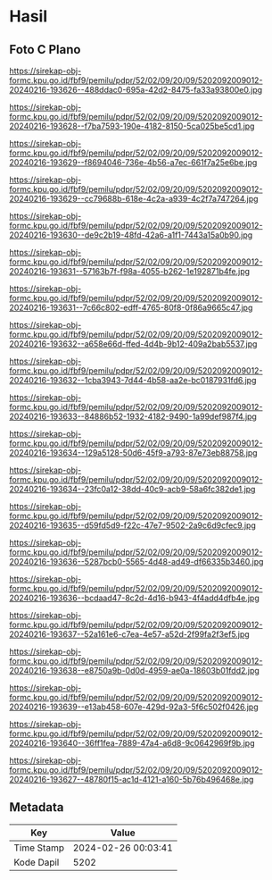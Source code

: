 # Hasil

## Foto C Plano

https://sirekap-obj-formc.kpu.go.id/fbf9/pemilu/pdpr/52/02/09/20/09/5202092009012-20240216-193626--488ddac0-695a-42d2-8475-fa33a93800e0.jpg

https://sirekap-obj-formc.kpu.go.id/fbf9/pemilu/pdpr/52/02/09/20/09/5202092009012-20240216-193628--f7ba7593-190e-4182-8150-5ca025be5cd1.jpg

https://sirekap-obj-formc.kpu.go.id/fbf9/pemilu/pdpr/52/02/09/20/09/5202092009012-20240216-193629--f8694046-736e-4b56-a7ec-661f7a25e6be.jpg

https://sirekap-obj-formc.kpu.go.id/fbf9/pemilu/pdpr/52/02/09/20/09/5202092009012-20240216-193629--cc79688b-618e-4c2a-a939-4c2f7a747264.jpg

https://sirekap-obj-formc.kpu.go.id/fbf9/pemilu/pdpr/52/02/09/20/09/5202092009012-20240216-193630--de9c2b19-48fd-42a6-a1f1-7443a15a0b90.jpg

https://sirekap-obj-formc.kpu.go.id/fbf9/pemilu/pdpr/52/02/09/20/09/5202092009012-20240216-193631--57163b7f-f98a-4055-b262-1e192871b4fe.jpg

https://sirekap-obj-formc.kpu.go.id/fbf9/pemilu/pdpr/52/02/09/20/09/5202092009012-20240216-193631--7c66c802-edff-4765-80f8-0f86a9665c47.jpg

https://sirekap-obj-formc.kpu.go.id/fbf9/pemilu/pdpr/52/02/09/20/09/5202092009012-20240216-193632--a658e66d-ffed-4d4b-9b12-409a2bab5537.jpg

https://sirekap-obj-formc.kpu.go.id/fbf9/pemilu/pdpr/52/02/09/20/09/5202092009012-20240216-193632--1cba3943-7d44-4b58-aa2e-bc0187931fd6.jpg

https://sirekap-obj-formc.kpu.go.id/fbf9/pemilu/pdpr/52/02/09/20/09/5202092009012-20240216-193633--84886b52-1932-4182-9490-1a99def987f4.jpg

https://sirekap-obj-formc.kpu.go.id/fbf9/pemilu/pdpr/52/02/09/20/09/5202092009012-20240216-193634--129a5128-50d6-45f9-a793-87e73eb88758.jpg

https://sirekap-obj-formc.kpu.go.id/fbf9/pemilu/pdpr/52/02/09/20/09/5202092009012-20240216-193634--23fc0a12-38dd-40c9-acb9-58a6fc382de1.jpg

https://sirekap-obj-formc.kpu.go.id/fbf9/pemilu/pdpr/52/02/09/20/09/5202092009012-20240216-193635--d59fd5d9-f22c-47e7-9502-2a9c6d9cfec9.jpg

https://sirekap-obj-formc.kpu.go.id/fbf9/pemilu/pdpr/52/02/09/20/09/5202092009012-20240216-193636--5287bcb0-5565-4d48-ad49-df66335b3460.jpg

https://sirekap-obj-formc.kpu.go.id/fbf9/pemilu/pdpr/52/02/09/20/09/5202092009012-20240216-193636--bcdaad47-8c2d-4d16-b943-4f4add4dfb4e.jpg

https://sirekap-obj-formc.kpu.go.id/fbf9/pemilu/pdpr/52/02/09/20/09/5202092009012-20240216-193637--52a161e6-c7ea-4e57-a52d-2f99fa2f3ef5.jpg

https://sirekap-obj-formc.kpu.go.id/fbf9/pemilu/pdpr/52/02/09/20/09/5202092009012-20240216-193638--e8750a9b-0d0d-4959-ae0a-18603b01fdd2.jpg

https://sirekap-obj-formc.kpu.go.id/fbf9/pemilu/pdpr/52/02/09/20/09/5202092009012-20240216-193639--e13ab458-607e-429d-92a3-5f6c502f0426.jpg

https://sirekap-obj-formc.kpu.go.id/fbf9/pemilu/pdpr/52/02/09/20/09/5202092009012-20240216-193640--36ff1fea-7889-47a4-a6d8-9c0642969f9b.jpg

https://sirekap-obj-formc.kpu.go.id/fbf9/pemilu/pdpr/52/02/09/20/09/5202092009012-20240216-193627--48780f15-ac1d-4121-a160-5b76b496468e.jpg


## Metadata

| Key        | Value               |
| ---------- | ------------------- |
| Time Stamp | 2024-02-26 00:03:41 |
| Kode Dapil | 5202                |



